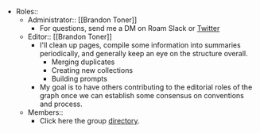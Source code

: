 - Roles::
    - Administrator:: [[Brandon Toner]]
        - For questions, send me a DM on Roam Slack or [Twitter](https://twitter.com/brandontoner)
    - Editor:: [[Brandon Toner]]
        - I'll clean up pages, compile some information into summaries periodically, and generally keep an eye on the structure overall.
            - Merging duplicates
            - Creating new collections
            - Building prompts
        - My goal is to have others contributing to the editorial roles of the graph once we can establish some consensus on conventions and process.
    - Members::
        - Click here the group [directory]([[Directory]]).
